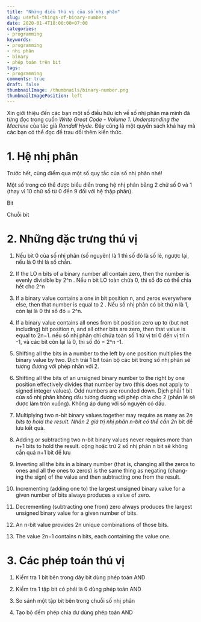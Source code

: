 ```yaml
---
title: "Những điều thú vị của số nhị phân"
slug: useful-things-of-binary-numbers
date: 2020-01-4T18:00:00+07:00
categories:
- programming
keywords:
- programming
- nhị phân
- binary
- phép toán trên bit
tags:
- programming
comments: true
draft: false
thumbnailImage: /thumbnails/binary-number.png
thumbnailImagePosition: left
---
```


Xin giới thiệu đến các bạn một số điều hữu ích về số nhị phân mà mình đã từng đọc trong cuốn *Write Great Code - Volume 1. Understanding the Machine* của tác giả *Randall Hyde*. Đây cũng là một quyển sách khá hay mà các bạn có thể đọc để trau dồi thêm kiến thức.

<!--more-->

<!--toc-->

# 1. Hệ nhị phân

Trước hết, cùng điểm qua một số quy tắc của số nhị phân nhé!

Một số trong có thể được biểu diễn trong hệ nhị phân bằng 2 chữ số 0 và 1 (thay vì 10 chữ số từ 0 đến 9 đối với hệ thập phân).

Bit

Chuỗi bit



# 2. Những đặc trưng thú vị

1. Nếu bit 0 của số nhị phân (số nguyên) là 1 thì số đó là số lẻ, ngược lại, nếu là 0 thì là số chẵn.

2. If the LO n bits of a binary number all contain zero, then the number is
evenly divisible by 2^n .
Nếu n bit LO toàn chứa 0, thì số đó có thể chia hết cho 2^n

3. If a binary value contains a one in bit position n, and zeros everywhere else, then that number is equal to 2 .
Nếu số nhị phân có bit thứ n là 1, còn lại là 0 thì số đó = 2^n.

4. If a binary value contains all ones from bit position zero up to (but not including) bit position n, and all other bits are zero, then that value is equal to 2n−1.
nếu số nhị phân chỉ chứa toàn số 1 từ vị trí 0 đến vị trí n -1, và các bit còn lại là 0, thì số đó = 2^n -1.

5. Shifting all the bits in a number to the left by one position multiplies the
binary value by two.
Dịch trái 1 bit toàn bộ các bit trong số nhị phân sẽ tương đương với phép nhân với 2.

6. Shifting all the bits of an unsigned binary number to the right by one position effectively divides that number by two (this does not apply to signed integer values). Odd numbers are rounded down.
Dịch phải 1 bit của số nhị phân không dấu tương đương với phép chia cho 2 (phần lẻ sẽ được làm tròn xuống). Không áp dụng với số nguyên có dấu.

7. Multiplying two n-bit binary values together may require as many as 2*n bits to hold the result.
Nhân 2 giá trị nhị phân n-bit có thể cần 2*n bit để lưu kết quả.

8. Adding or subtracting two n-bit binary values never requires more than n+1 bits to hold the result.
cộng hoặc trừ 2 số nhị phân n bit sẽ không cần quá n+1 bit để lưu

9. Inverting all the bits in a binary number (that is, changing all the zeros to ones and all the ones to zeros) is the same thing as negating (chang- ing the sign) of the value and then subtracting one from the result.


10. Incrementing (adding one to) the largest unsigned binary value for a given number of bits always produces a value of zero.


11. Decrementing (subtracting one from) zero always produces the largest unsigned binary value for a given number of bits.


12. An n-bit value provides 2n unique combinations of those bits.


13. The value 2n−1 contains n bits, each containing the value one.

# 3. Các phép toán thú vị

1. Kiểm tra 1 bit bên trong dãy bit dùng phép toán AND

2. Kiểm tra 1 tập bit có phải là 0 dùng phép toán AND

3. So sánh một tập bit bên trong chuỗi số nhị phân

4. Tạo bộ đếm phép chia dư dùng phép toán AND

